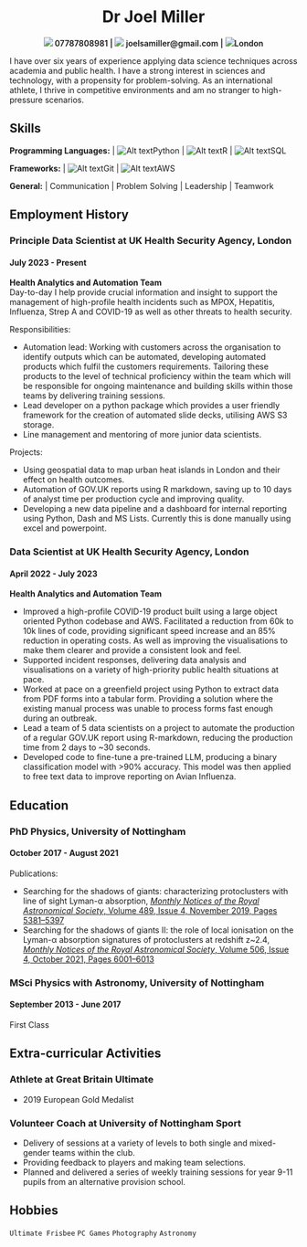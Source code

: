 <h1 style="text-align: center;"> Dr Joel Miller</h1>
<p style="text-align: center; font-weight: 600"><img src="https://api.iconify.design/tabler/phone.svg" /> 07787808981 | <img src="https://api.iconify.design/tabler/mail.svg" /> joelsamiller@gmail.com | <img src="https://api.iconify.design/tabler/map-pin.svg" />London</p>

I have over six years of experience applying data science techniques across academia and public health. I have a strong interest in sciences and technology, with a propensity for problem-solving. As an international athlete, I thrive in competitive environments and am no stranger to high-pressure scenarios.

## Skills

**Programming Languages:** | ![Alt text](https://api.iconify.design/vscode-icons/file-type-python.svg)Python | ![Alt text](https://api.iconify.design/vscode-icons/file-type-r.svg)R | ![Alt text](https://api.iconify.design/vscode-icons/file-type-sql.svg)SQL 

**Frameworks:** | ![Alt text](https://api.iconify.design/vscode-icons/file-type-git.svg)Git | ![Alt text](https://api.iconify.design/vscode-icons/file-type-aws.svg)AWS

**General:** | Communication | Problem Solving | Leadership | Teamwork

## Employment History  
### Principle Data Scientist at UK Health Security Agency, London
#### July 2023 - Present
**Health Analytics and Automation Team**\
Day-to-day I help provide crucial information and insight to support the management of high-profile health incidents such as MPOX,
Hepatitis, Influenza, Strep A and COVID-19 as well as other threats to health security.

Responsibilities:
- Automation lead: Working with customers across the organisation to identify outputs which can be automated, developing automated products which fulfil the customers requirements. Tailoring these products to the level of technical proficiency within the team which will be responsible for ongoing maintenance and building skills within those teams by delivering training sessions.
- Lead developer on a python package which provides a user friendly framework for the creation of automated slide decks, utilising AWS S3 storage.
- Line management and mentoring of more junior data scientists.

Projects:
- Using geospatial data to map urban heat islands in London and their effect on health outcomes.
- Automation of GOV.UK reports using R markdown, saving up to 10 days of analyst time per production cycle and improving quality.
- Developing a new data pipeline and a dashboard for internal reporting using Python, Dash and MS Lists. Currently this is done manually using excel and powerpoint.

### Data Scientist at UK Health Security Agency, London
#### April 2022 - July 2023
**Health Analytics and Automation Team**
- Improved a high-profile COVID-19 product built using a large object oriented Python codebase and AWS. Facilitated a reduction from 60k to 10k lines of code, providing significant speed increase and an 85% reduction in operating costs. As well as improving the visualisations to make them clearer and provide a consistent look and feel.
- Supported incident responses, delivering data analysis and visualisations on a variety of high-priority public health situations at pace.
- Worked at pace on a greenfield project using Python to extract data from PDF forms into a tabular form. Providing a solution where the existing manual process was unable to process forms fast enough during an outbreak.
- Lead a team of 5 data scientists on a project to automate the production of a regular GOV.UK report using R-markdown, reducing the production time from 2 days to ~30 seconds.
- Developed code to fine-tune a pre-trained LLM, producing a binary classification model with >90% accuracy. This model was then applied to free text data to improve reporting on Avian Influenza.

## Education
### PhD Physics, University of Nottingham
#### October 2017 - August 2021
Publications:
- Searching for the shadows of giants: characterizing protoclusters with line of sight Lyman-α absorption, [*Monthly Notices of the Royal Astronomical Society*, Volume 489, Issue 4, November 2019, Pages 5381–5397](https://doi.org/10.1093/mnras/stz2504)
- Searching for the shadows of giants II: the role of local ionisation on the Lyman-α absorption signatures of protoclusters at redshift z~2.4, [*Monthly Notices of the Royal Astronomical Society*, Volume 506, Issue 4, October 2021, Pages 6001–6013](https://doi.org/10.1093/mnras/stab2083)

### MSci Physics with Astronomy, University of Nottingham
#### September 2013 - June 2017
First Class

## Extra-curricular Activities
### Athlete at Great Britain Ultimate
- 2019 European Gold Medalist

### Volunteer Coach at University of Nottingham Sport
- Delivery of sessions at a variety of levels to both single and mixed-gender teams within the club.
- Providing feedback to players and making team selections.
- Planned and delivered a series of weekly training sessions for year 9-11 pupils from an alternative provision school.

## Hobbies
`Ultimate Frisbee` `PC Games` `Photography` `Astronomy`